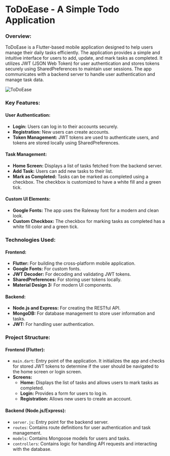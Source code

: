 # ToDoEase - A Simple Todo Application

### Overview:
ToDoEase is a Flutter-based mobile application designed to help users manage their daily tasks efficiently. The application provides a simple and intuitive interface for users to add, update, and mark tasks as completed. It utilizes JWT (JSON Web Token) for user authentication and stores tokens securely using SharedPreferences to maintain user sessions. The app communicates with a backend server to handle user authentication and manage task data.

![ToDoEase](https://github.com/dineshxo/ToDoEase-2.0/assets/95670930/125d7f58-5723-46a7-9c3d-195d8908674b)

### Key Features:

#### User Authentication:
- **Login:** Users can log in to their accounts securely.
- **Registration:** New users can create accounts.
- **Token Management:** JWT tokens are used to authenticate users, and tokens are stored locally using SharedPreferences.

#### Task Management:
- **Home Screen:** Displays a list of tasks fetched from the backend server.
- **Add Task:** Users can add new tasks to their list.
- **Mark as Completed:** Tasks can be marked as completed using a checkbox. The checkbox is customized to have a white fill and a green tick.

#### Custom UI Elements:
- **Google Fonts:** The app uses the Raleway font for a modern and clean look.
- **Custom Checkbox:** The checkbox for marking tasks as completed has a white fill color and a green tick.

### Technologies Used:

#### Frontend:
- **Flutter:** For building the cross-platform mobile application.
- **Google Fonts:** For custom fonts.
- **JWT Decoder:** For decoding and validating JWT tokens.
- **SharedPreferences:** For storing user tokens locally.
- **Material Design 3:** For modern UI components.

#### Backend:
- **Node.js and Express:** For creating the RESTful API.
- **MongoDB:** For database management to store user information and tasks.
- **JWT:** For handling user authentication.

### Project Structure:

#### Frontend (Flutter):
- `main.dart`: Entry point of the application. It initializes the app and checks for stored JWT tokens to determine if the user should be navigated to the home screen or login screen.
- **Screens:**
  - **Home:** Displays the list of tasks and allows users to mark tasks as completed.
  - **Login:** Provides a form for users to log in.
  - **Registration:** Allows new users to create an account.

#### Backend (Node.js/Express):
- `server.js`: Entry point for the backend server.
- `routes`: Contains route definitions for user authentication and task management.
- `models`: Contains Mongoose models for users and tasks.
- `controllers`: Contains logic for handling API requests and interacting with the database.

